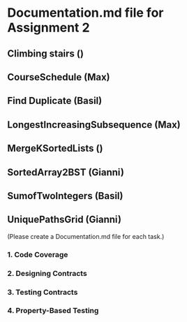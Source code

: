 # Documentation.md file for Assignment 2
## Climbing stairs ()
## CourseSchedule (Max)
## Find Duplicate (Basil)
## LongestIncreasingSubsequence (Max)
## MergeKSortedLists ()
## SortedArray2BST (Gianni)
## SumofTwoIntegers (Basil)
## UniquePathsGrid (Gianni)

(Please create a Documentation.md file for each task.)
### 1. Code Coverage
### 2. Designing Contracts
### 3. Testing Contracts
### 4. Property-Based Testing
